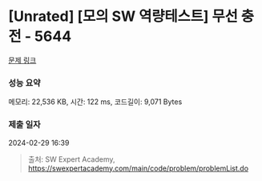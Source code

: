 # [Unrated] [모의 SW 역량테스트] 무선 충전 - 5644 

[문제 링크](https://swexpertacademy.com/main/code/problem/problemDetail.do?contestProbId=AWXRDL1aeugDFAUo) 

### 성능 요약

메모리: 22,536 KB, 시간: 122 ms, 코드길이: 9,071 Bytes

### 제출 일자

2024-02-29 16:39



> 출처: SW Expert Academy, https://swexpertacademy.com/main/code/problem/problemList.do